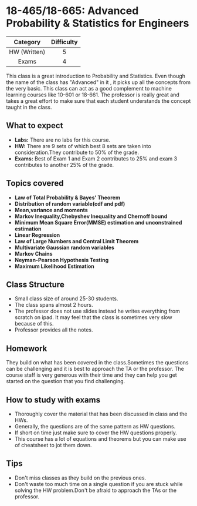 # 18-465/18-665: Advanced Probability & Statistics for Engineers

| Category | Difficulty |
|:-:       | :-:        |
| HW (Written)| 5          |
| Exams    | 4          |

This class is a great introduction to Probability and Statistics. Even though the name of the class has "Advanced" in it , it picks up all the concepts from the very basic. This class can act as a good complement to machine learning courses like 10-601 or 18-661. The professor is really great and takes a great effort to make sure that each student understands the concept taught in the class.


## What to expect

- **Labs:** There are no labs for this course.
- **HW:** There are 9 sets of which best 8 sets are taken into consideration.They contribute to 50% of the grade.
- **Exams:** Best of Exam 1 and Exam 2 contributes to 25% and exam 3 contributes to another 25% of the grade.

## Topics covered

- **Law of Total Probability  & Bayes' Theorem**
- **Distribution of random variable(cdf and pdf)**
- **Mean,variance and moments**
- **Markov Inequality,Chebyshev Inequality and Chernoff bound**
- **Minimum Mean Square Error(MMSE) estimation and unconstrained estimation**
- **Linear Regression**
- **Law of Large Numbers and Central Limit Theorem**
- **Multivariate Gaussian random variables**
- **Markov Chains**
- **Neyman-Pearson Hypothesis Testing**
- **Maximum Likelihood Estimation**

## Class Structure
- Small class size of around 25-30 students.
- The class spans almost 2 hours.
- The professor does not use slides instead he writes everything from scratch on ipad. It may feel that the class is sometimes very slow because of this.
- Professor provides all the notes.

## Homework
They build on what has been covered in the class.Sometimes the questions can be challenging and it is best to approach the TA or the professor. The course staff is very generous with their time and they can help you get started on the question that you find challenging.

## How to study with exams
- Thoroughly cover the material that has been discussed in class and the HWs.
- Generally, the questions are of the same pattern as HW questions.
- If short on time just make sure to cover the HW questions properly.
- This course has a lot of equations and theorems but you can make use of cheatsheet to jot them down.

## Tips
- Don't miss classes as they build on the previous ones.
- Don't waste too much time on a single question if you are stuck while solving the HW problem.Don't be afraid to approach the TAs or the professor.

